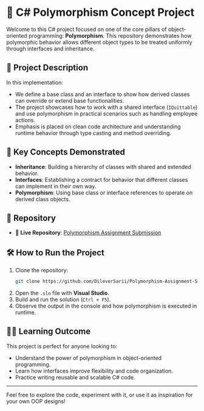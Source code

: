 
# 🔷 C# Polymorphism Concept Project

Welcome to this C# project focused on one of the core pillars of object-oriented programming: **Polymorphism**. This repository demonstrates how polymorphic behavior allows different object types to be treated uniformly through interfaces and inheritance.

## 📘 Project Description

In this implementation:
- We define a base class and an interface to show how derived classes can override or extend base functionalities.
- The project showcases how to work with a shared interface (`IQuittable`) and use polymorphism in practical scenarios such as handling employee actions.
- Emphasis is placed on clean code architecture and understanding runtime behavior through type casting and method overriding.

## 🔑 Key Concepts Demonstrated

- **Inheritance**: Building a hierarchy of classes with shared and extended behavior.
- **Interfaces**: Establishing a contract for behavior that different classes can implement in their own way.
- **Polymorphism**: Using base class or interface references to operate on derived class objects.

## 📂 Repository

- 🔗 **Live Repository**: [Polymorphism Assignment Submission](https://github.com/DileverSarii/Polymorphism-Assignment-Submission)

## 🛠️ How to Run the Project

1. Clone the repository:
   ```bash
   git clone https://github.com/DileverSarii/Polymorphism-Assignment-Submission.git
   ```
2. Open the `.sln` file with **Visual Studio**.
3. Build and run the solution (`Ctrl + F5`).
4. Observe the output in the console and how polymorphism is executed in runtime.

## 👨‍💻 Learning Outcome

This project is perfect for anyone looking to:
- Understand the power of polymorphism in object-oriented programming.
- Learn how interfaces improve flexibility and code organization.
- Practice writing reusable and scalable C# code.

---

Feel free to explore the code, experiment with it, or use it as inspiration for your own OOP designs!
